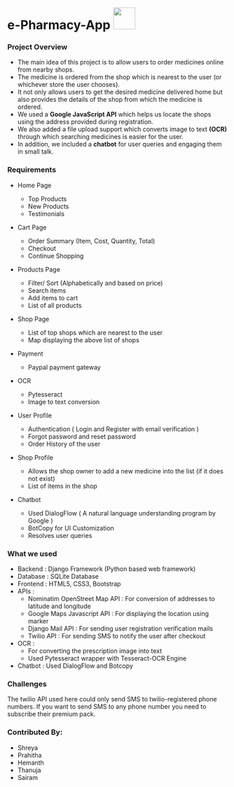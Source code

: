 # e-Pharmacy-App            <img src="https://d2gg9evh47fn9z.cloudfront.net/800px_COLOURBOX30952395.jpg" height="50" weight="50">

### Project Overview
 - The main idea of this project is to allow users to order medicines online from nearby shops. 
 - The medicine is ordered from the shop which is nearest to the user (or whichever store the user chooses).
 - It not only allows users to get the desired medicine delivered home but also provides the details of the shop from which the medicine is ordered.
 - We used a **Google JavaScript API** which helps us locate the shops using the address provided during registration.
 - We also added a file upload support which converts image to text **(OCR)** through which searching medicines is easier for the user.
 - In addition, we included a **chatbot** for user queries and engaging them in small talk.
 
### Requirements
 - Home Page
   - Top Products
   - New Products
   - Testimonials
   
 - Cart Page
   - Order Summary (Item, Cost, Quantity, Total)
   - Checkout
   - Continue Shopping
   
 - Products Page
   - Filter/ Sort (Alphabetically and based on price)
   - Search items
   - Add items to cart
   - List of all products
   
 - Shop Page
   - List of top shops which are nearest to the user
   - Map displaying the above list of shops
   
 - Payment
   - Paypal payment gateway
 
 - OCR
   - Pytesseract
   - Image to text conversion
 
 - User Profile
   - Authentication ( Login and Register with email verification )
   - Forgot password and reset password
   - Order History of the user
  
 - Shop Profile
   - Allows the shop owner to add a new medicine into the list (if it does not exist)
   - List of items in the shop
   
 - Chatbot
   - Used DialogFlow ( A natural language understanding program by Google )
   - BotCopy for UI Customization
   - Resolves user queries
   
### What we used

- Backend  : Django Framework (Python based web framework)
- Database : SQLite Database
- Frontend : HTML5, CSS3, Bootstrap
- APIs     : 
  - Nominatim OpenStreet Map API : For conversion of addresses to latitude and longitude
  - Google Maps Javascript API : For displaying the location using marker
  - Django Mail API : For sending user registration verification mails
  - Twilio API : For sending SMS to notify the user after checkout
- OCR : 
  - For converting the prescription image into text 
  - Used Pytesseract wrapper with Tesseract-OCR Engine
- Chatbot : Used DialogFlow and Botcopy
 
 ### Challenges
 
 The twilio API used here could only send SMS to twilio-registered phone numbers. If you want to send SMS to any phone number you need to subscribe their premium pack.
 
 ### Contributed By:
  - Shreya
  - Prahitha
  - Hemanth
  - Thanuja
  - Sairam
 
  

